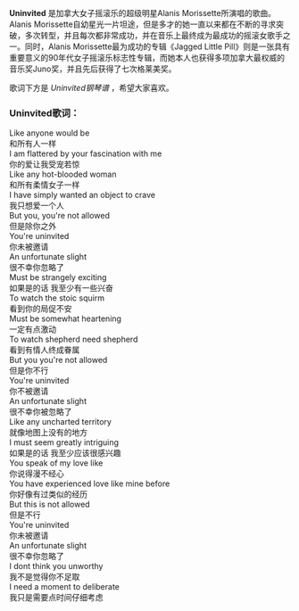 

**Uninvited** 是加拿大女子摇滚乐的超级明星Alanis Morissette所演唱的歌曲。Alanis
Morissette自幼星光一片坦途，但是多才的她一直以来都在不断的寻求突破，多次转型，并且每次都非常成功，并在音乐上最终成为最成功的摇滚女歌手之一。同时，Alanis
Morissette最为成功的专辑《Jagged Little
Pill》则是一张具有重要意义的90年代女子摇滚乐标志性专辑，而她本人也获得多项加拿大最权威的音乐奖Juno奖，并且先后获得了七次格莱美奖。

  
歌词下方是 _Uninvited钢琴谱_ ，希望大家喜欢。

### Uninvited歌词：

Like anyone would be  
和所有人一样  
I am flattered by your fascination with me  
你的爱让我受宠若惊  
Like any hot-blooded woman  
和所有柔情女子一样  
I have simply wanted an object to crave  
我只想爱一个人  
But you, you're not allowed  
但是除你之外  
You're uninvited  
你未被邀请  
An unfortunate slight  
很不幸你忽略了  
Must be strangely exciting  
如果是的话 我至少有一些兴奋  
To watch the stoic squirm  
看到你的局促不安  
Must be somewhat heartening  
一定有点激动  
To watch shepherd need shepherd  
看到有情人终成眷属  
But you you're not allowed  
但是你不行  
You're uninvited  
你不被邀请  
An unfortunate slight  
很不幸你被忽略了  
Like any uncharted territory  
就像地图上没有的地方  
I must seem greatly intriguing  
如果是的话 我至少应该很感兴趣  
You speak of my love like  
你说得漫不经心  
You have experienced love like mine before  
你好像有过类似的经历  
But this is not allowed  
但是不行  
You're uninvited  
你未被邀请  
An unfortunate slight  
很不幸你忽略了  
I dont think you unworthy  
我不是觉得你不足取  
I need a moment to deliberate  
我只是需要点时间仔细考虑


